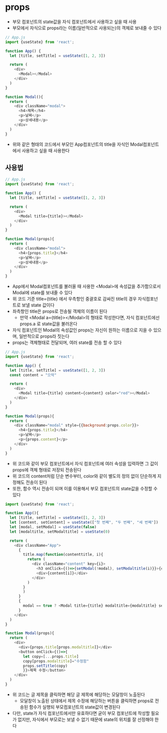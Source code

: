 # props
- 부모 컴포넌트의 state값을 자식 컴포넌트에서 사용하고 싶을 때 사용
- 부모에서 자식으로 props라는 이름(일반적으로 사용되는)의 객체로 보내줄 수 있다
```js
// App.js
import {useState} from 'react';

function App() {
  let [title, setTitle] = useState([1, 2, 3])

  return (
    <div>
      <Modal></Modal>
    </div>
  )
}

function Modal(){
  return (
    <div className="modal">
      <h4>제목</h4>
      <p>날짜</p>
      <p>상세내용</p>
    </div>
  )
}
```
- 위와 같은 형태의 코드에서 부모인 App컴포넌트의 title을 자식인 Modal컴포넌트에서 사용하고 싶을 때 사용한다
## 사용법
```js
// App.js
import {useState} from 'react';

function App() {
  let [title, setTitle] = useState([1, 2, 3])

  return (
    <div>
      <Modal title={title}></Modal>
    </div>
  )
}

function Modal(props){
  return (
    <div className="modal">
      <h4>{props.title}</h4>
      <p>날짜</p>
      <p>상세내용</p>
    </div>
  )
}
```
- App에서 Modal컴포넌트를 불러올 때 사용한 \<Modal\>에 속성값을 추가함으로서 Modal에 state를 보내줄 수 있다
- 위 코드 기준 title={title} 에서 우측항인 중괄호로 감싸진 title의 경우 자식컴포넌트로 보낼 state 값이다
- 좌측항인 title은 props로 전송될 객체의 이름이 된다
  - 만약 \<Modal a={title}\>\</Modal\>의 형태로 작성한다면, 자식 컴포넌트에선 props.a 로 state값을 불러온다
- 자식 컴포넌트인 Modal의 속성값인 props는 자신이 원하는 이름으로 지을 수 있으며, 일반적으로 props라 짓는다
- props는 객체형태로 전달되며, 여러 state를 전송 할 수 있다
```js
// App.js
import {useState} from 'react';

function App() {
  let [title, setTitle] = useState([1, 2, 3])
  const content = "으악"

  return (
    <div>
      <Modal title={title} content={content} color="red"></Modal>
    </div>
  )
}

function Modal(props){
  return (
    <div className="modal" style={{background:props.color}}>
      <h4>{props.title}</h4>
      <p>날짜</p>
      <p>{props.content}</p>
    </div>
  )
}
```
- 위 코드와 같이 부모 컴포넌트에서 자식 컴포넌트에 여러 속성을 입력하면 그 값이 props에 객체 형태로 저장되 전송된다
- 위 코드의 content처럼 단순 변수부터, color와 같이 별도의 정의 없이 단순하게 지정해도 전송이 된다
- 또한, 함수 역시 전송이 되며 이를 이용해서 부모 컴포넌트의 state값을 수정할 수 있다
```js
import {useState} from 'react';

function App(){
  let [title, setTitle] = useState([1, 2, 3])
  let [content, setContent] = useState(["첫 번째", "두 번째", "세 번째"])
  let [modal, setModal] = useState(false)
  let [modaltitle, setModaltitle] = useState(0)

  return (
    <div className="App">
      {
        title.map(function(contenttitle, i){
          return (
            <div className="content" key={i}>
              <h3 onClick={()=>{setModal(!modal), setModaltitle(i)}}>{contenttitle}</h3>
              <div>{content[i]}</div>
            </div>
          )
        }
        )
      }
      {
        modal == true ? <Modal title={title} modaltitle={modaltitle} setTitle={setTitle}/> : null
      }
    </div>
  )
}

function Modal(props){
  return (
    <div>
      <div>{props.title[props.modaltitle]}</div>
      <button onClick={()=>{
        let copy=[...props.title]
        copy[props.modaltitle]="수정함"
        props.setTitle(copy)
        }}>제목 수정</button>
    </div>
  )
}
```
- 위 코드는 글 제목을 클릭하면 해당 글 제목에 해당하는 모달창이 노출된다
  - 모달창이 노출된 상태에서 제목 수정에 해당하는 버튼을 클릭하면 props로 전송된 함수가 실행되 부모컴포넌트의 state값이 변경된다
- 다만, state가 자식 컴포넌트에서만 유효하다면 굳이 부모 컴포넌트에 작성할 필요가 없지만,
자식에서 부모로는 보낼 수 없기 때문에 state의 위치를 잘 선정해야 한다